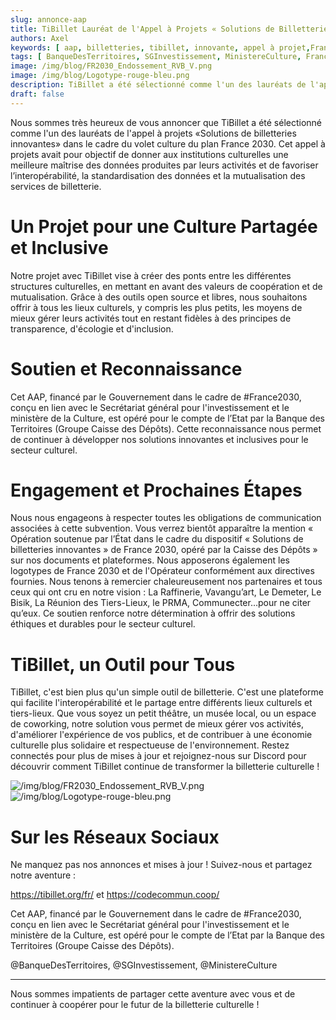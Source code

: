 ```yaml
---
slug: annonce-aap
title: TiBillet Lauréat de l'Appel à Projets « Solutions de Billetteries Innovantes » !
authors: Axel
keywords: [ aap, billetteries, tibillet, innovante, appel à projet,France2030, ministère de la culture, Caisse des Dépôts, Banque des Territoires, gouvernement ]
tags: [ BanqueDesTerritoires, SGInvestissement, MinistereCulture, France2030, tibillet, ]
image: /img/blog/FR2030_Endossement_RVB_V.png
image: /img/blog/Logotype-rouge-bleu.png
description: TiBillet a été sélectionné comme l'un des lauréats de l'appel à projets « Solutions de billetteries innovantes ».
draft: false
---
```



Nous sommes très heureux de vous annoncer que TiBillet a été sélectionné comme l'un des lauréats de l'appel à projets «Solutions de billetteries innovantes» dans le cadre du volet culture du plan France 2030. Cet appel à projets avait pour objectif de donner aux institutions culturelles une meilleure maîtrise des données produites par leurs activités 
et de favoriser l’interopérabilité, la standardisation des données et la mutualisation des services de billetterie.

# Un Projet pour une Culture Partagée et Inclusive

Notre projet avec TiBillet vise à créer des ponts entre les différentes structures culturelles, en mettant en avant des valeurs de coopération et de mutualisation. Grâce à des outils open source et libres, nous souhaitons offrir à tous les lieux culturels, y compris les plus petits, les moyens de mieux gérer leurs activités tout en restant fidèles à des principes de transparence, d'écologie et d'inclusion.

# Soutien et Reconnaissance

Cet AAP, financé par le Gouvernement dans le cadre de #France2030, conçu en lien avec le Secrétariat général pour l'investissement et le ministère de la Culture, est opéré pour le compte de l’Etat par la Banque des Territoires (Groupe Caisse des Dépôts). Cette reconnaissance nous permet de continuer à développer nos solutions innovantes et inclusives pour le secteur culturel.

# Engagement et Prochaines Étapes

Nous nous engageons à respecter toutes les obligations de communication associées à cette subvention. Vous verrez bientôt apparaître la mention « Opération soutenue par l’État dans le cadre du dispositif « Solutions de billetteries innovantes » de France 2030, opéré par la Caisse des Dépôts » sur nos documents et plateformes. Nous apposerons également les logotypes de France 2030 et de l'Opérateur conformément aux directives fournies.
Nous tenons à remercier chaleureusement nos partenaires et tous ceux qui ont cru en notre vision : La Raffinerie, Vavangu’art, Le Demeter, Le Bisik, La Réunion des Tiers-Lieux, le PRMA, Communecter…pour ne citer qu’eux. Ce soutien renforce notre détermination à offrir des solutions éthiques et durables pour le secteur culturel.

# TiBillet, un Outil pour Tous

TiBillet, c'est bien plus qu'un simple outil de billetterie. C'est une plateforme qui facilite l'interopérabilité et le partage entre différents lieux culturels et tiers-lieux. Que vous soyez un petit théâtre, un musée local, ou un espace de coworking, notre solution vous permet de mieux gérer vos activités, d'améliorer l'expérience de vos publics, et de contribuer à une économie culturelle plus solidaire et respectueuse de l'environnement.
Restez connectés pour plus de mises à jour et rejoignez-nous sur Discord pour découvrir comment TiBillet continue de transformer la billetterie culturelle !

![/img/blog/FR2030_Endossement_RVB_V.png](/img/blog/FR2030_Endossement_RVB_V.png)
![/img/blog/Logotype-rouge-bleu.png](/img/blog/Logotype-rouge-bleu.png)

# Sur les Réseaux Sociaux

Ne manquez pas nos annonces et mises à jour ! Suivez-nous et partagez notre aventure :

https://tibillet.org/fr/
et
https://codecommun.coop/

Cet AAP, financé par le Gouvernement dans le cadre de #France2030, conçu en lien avec le Secrétariat général pour l'investissement et le ministère de la Culture, est opéré pour le compte de l’Etat par la Banque des Territoires (Groupe Caisse des Dépôts).

@BanqueDesTerritoires, @SGInvestissement, @MinistereCulture
________________________________________

Nous sommes impatients de partager cette aventure avec vous et de continuer à coopérer pour le futur de la billetterie culturelle !
